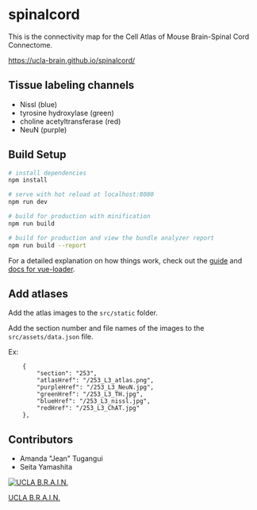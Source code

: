 # spinalcord

This is the connectivity map for the Cell Atlas of Mouse Brain-Spinal Cord Connectome.

https://ucla-brain.github.io/spinalcord/


## Tissue labeling channels

- Nissl (blue)
- tyrosine hydroxylase (green)
- choline acetyltransferase (red)
- NeuN (purple)

## Build Setup

``` bash
# install dependencies
npm install

# serve with hot reload at localhost:8080
npm run dev

# build for production with minification
npm run build

# build for production and view the bundle analyzer report
npm run build --report
```

For a detailed explanation on how things work, check out the [guide](http://vuejs-templates.github.io/webpack/) and [docs for vue-loader](http://vuejs.github.io/vue-loader).

## Add atlases

Add the atlas images to the `src/static` folder.

Add the section number and file names of the images to the `src/assets/data.json` file. 

Ex:
```
    {
        "section": "253",
        "atlasHref": "/253_L3_atlas.png",
        "purpleHref": "/253_L3_NeuN.jpg",
        "greenHref": "/253_L3_TH.jpg",
        "blueHref": "/253_L3_nissl.jpg",
        "redHref": "/253_L3_ChAT.jpg"
    },
```

## Contributors
- Amanda "Jean" Tugangui
- Seita Yamashita

[![UCLA B.R.A.I.N.](http://brain.neurobio.ucla.edu/images/Logo%209-a2small.png)](http://brain.neurobio.ucla.edu/)

[UCLA B.R.A.I.N.](http://brain.neurobio.ucla.edu/)

